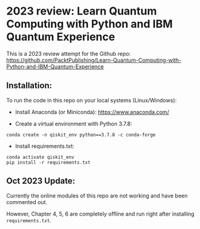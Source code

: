 # 2023 review: Learn Quantum Computing with Python and IBM Quantum Experience

This is a 2023 review attempt for the Github repo: https://github.com/PacktPublishing/Learn-Quantum-Computing-with-Python-and-IBM-Quantum-Experience

## Installation:

To run the code in this repo on your local systems (Linux/Windows):

- Install Anaconda (or Miniconda): https://www.anaconda.com/

- Create a virtual environment with Python 3.7.8:

```
conda create -n qiskit_env python==3.7.8 -c conda-forge
```

- Install requirements.txt:

```
conda activate qiskit_env
pip install -r requirements.txt
```

## Oct 2023 Update:

Currently the online modules of this repo are not working and have been commented out.

However, Chapter 4, 5, 6 are completely offline and run right after installing `requirements.txt`.

